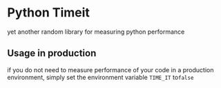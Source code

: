 # Python Timeit

yet another random library for measuring python performance

## Usage in production

if you do not need to measure performance of your code in a production environment, simply set the environment
variable `TIME_IT` to`false`
